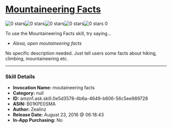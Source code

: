 # [Mountaineering Facts](http://alexa.amazon.com/#skills/amzn1.ask.skill.0e5d3578-4b6a-4649-b606-56c5ee989728)
![0 stars](../../images/ic_star_border_black_18dp_1x.png)![0 stars](../../images/ic_star_border_black_18dp_1x.png)![0 stars](../../images/ic_star_border_black_18dp_1x.png)![0 stars](../../images/ic_star_border_black_18dp_1x.png)![0 stars](../../images/ic_star_border_black_18dp_1x.png) 0

To use the Mountaineering Facts skill, try saying...

* *Alexa, open moutaineering facts*

No specific description needed. Just tell users some facts about hiking, climbing, mountaineering etc.

***

### Skill Details

* **Invocation Name:** moutaineering facts
* **Category:** null
* **ID:** amzn1.ask.skill.0e5d3578-4b6a-4649-b606-56c5ee989728
* **ASIN:** B01KPE0SMA
* **Author:** Zealinz
* **Release Date:** August 23, 2016 @ 06:18:43
* **In-App Purchasing:** No

